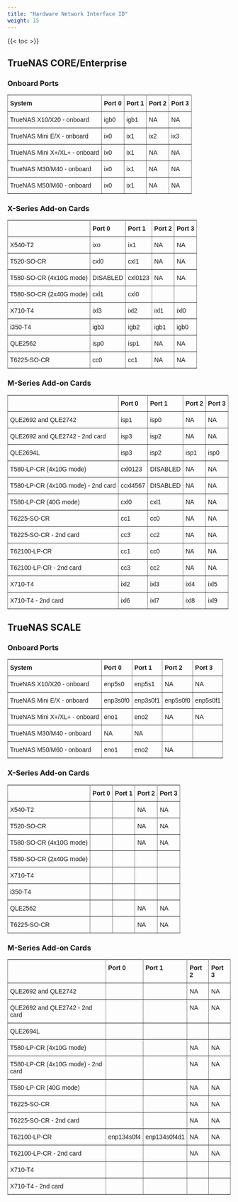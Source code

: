 ```yaml
---
title: "Hardware Network Interface ID"
weight: 15
---
```


{{< toc >}}

## TrueNAS CORE/Enterprise ##

### Onboard Ports ###
<style type="text/css">
.tg  {border-collapse:collapse;border-spacing:0;}
.tg td{font-family:Arial, sans-serif;font-size:14px;padding:10px 5px;border-style:solid;border-width:1px;overflow:hidden;word-break:normal;border-color:black;}
.tg th{font-family:Arial, sans-serif;font-size:14px;font-weight:normal;padding:10px 5px;border-style:solid;border-width:1px;overflow:hidden;word-break:normal;border-color:black;}
.tg .tg-0pky{border-color:inherit;text-align:left;vertical-align:top}
</style>
<table class="tg">
  <tr>
    <th class="tg-0pky"><b>System</b></th>
    <th class="tg-0pky"><b>Port 0</b></th>
    <th class="tg-0pky"><b>Port 1</b></th>
    <th class="tg-0pky"><b>Port 2</b></th>
    <th class="tg-0pky"><b>Port 3</b></th>
  </tr>
  <tr>
    <td class="tg-0pky">TrueNAS X10/X20 - onboard</td>
    <td class="tg-0pky">igb0</td>
    <td class="tg-0pky">igb1</td>
    <td class="tg-0pky">NA</td>
    <td class="tg-0pky">NA</td>
  </tr>
  <tr>
    <td class="tg-0pky">TrueNAS Mini E/X - onboard</td>
    <td class="tg-0pky">ix0</td>
    <td class="tg-0pky">ix1</td>
    <td class="tg-0pky">ix2</td>
    <td class="tg-0pky">ix3</td>
  </tr>
  <tr>
    <td class="tg-0pky">TrueNAS Mini X+/XL+ - onboard</td>
    <td class="tg-0pky">ix0</td>
    <td class="tg-0pky">ix1</td>
    <td class="tg-0pky">NA</td>
    <td class="tg-0pky">NA</td>
  </tr>
  <tr>
    <td class="tg-0pky">TrueNAS M30/M40 - onboard</td>
    <td class="tg-0pky">ix0</td>
    <td class="tg-0pky">ix1</td>
    <td class="tg-0pky">NA</td>
    <td class="tg-0pky">NA</td>
  </tr>
  <tr>
    <td class="tg-0pky">TrueNAS M50/M60 - onboard</td>
    <td class="tg-0pky">ix0</td>
    <td class="tg-0pky">ix1</td>
    <td class="tg-0pky">NA</td>
    <td class="tg-0pky">NA</td>
  </tr>
</table>

### X-Series Add-on Cards ###
<style type="text/css">
.tg  {border-collapse:collapse;border-spacing:0;}
.tg td{font-family:Arial, sans-serif;font-size:14px;padding:10px 5px;border-style:solid;border-width:1px;overflow:hidden;word-break:normal;border-color:black;}
.tg th{font-family:Arial, sans-serif;font-size:14px;font-weight:normal;padding:10px 5px;border-style:solid;border-width:1px;overflow:hidden;word-break:normal;border-color:black;}
.tg .tg-0pky{border-color:inherit;text-align:left;vertical-align:top}
</style>
<table class="tg">
  <tr>
    <th class="tg-0pky"><b> </b></th>
    <th class="tg-0pky"><b>Port 0</b></th>
    <th class="tg-0pky"><b>Port 1</b></th>
    <th class="tg-0pky"><b>Port 2</b></th>
    <th class="tg-0pky"><b>Port 3</b></th>
  </tr>
  <tr>
    <td class="tg-0pky">X540-T2</td>
    <td class="tg-0pky">ixo</td>
    <td class="tg-0pky">ix1</td>
    <td class="tg-0pky">NA</td>
    <td class="tg-0pky">NA</td>
  </tr>
  <tr>
    <td class="tg-0pky">T520-SO-CR</td>
    <td class="tg-0pky">cxl0</td>
    <td class="tg-0pky">cxl1</td>
    <td class="tg-0pky">NA</td>
    <td class="tg-0pky">NA</td>
  </tr>
  <tr>
    <td class="tg-0pky">T580-SO-CR (4x10G mode)</td>
    <td class="tg-0pky">DISABLED</td>
    <td class="tg-0pky">cxl0123</td>
    <td class="tg-0pky">NA</td>
    <td class="tg-0pky">NA</td>
  </tr>
  <tr>
    <td class="tg-0pky">T580-SO-CR (2x40G mode)</td>
    <td class="tg-0pky">cxl1</td>
    <td class="tg-0pky">cxl0</td>
    <td class="tg-0pky"> </td>
    <td class="tg-0pky"> </td>
  </tr>
  <tr>
    <td class="tg-0pky">X710-T4</td>
    <td class="tg-0pky">ixl3</td>
    <td class="tg-0pky">ixl2</td>
    <td class="tg-0pky">ixl1</td>
    <td class="tg-0pky">ixl0</td>
  </tr>
  <tr>
    <td class="tg-0pky">i350-T4</td>
    <td class="tg-0pky">igb3</td>
    <td class="tg-0pky">igb2</td>
    <td class="tg-0pky">igb1</td>
    <td class="tg-0pky">igb0</td>
  </tr>
  <tr>
    <td class="tg-0pky">QLE2562</td>
    <td class="tg-0pky">isp0</td>
    <td class="tg-0pky">isp1</td>
    <td class="tg-0pky">NA</td>
    <td class="tg-0pky">NA</td>
  </tr>
  <tr>
    <td class="tg-0pky">T6225-SO-CR</td>
    <td class="tg-0pky">cc0</td>
    <td class="tg-0pky">cc1</td>
    <td class="tg-0pky">NA</td>
    <td class="tg-0pky">NA</td>
  </tr>
  </table>

### M-Series Add-on Cards ###
<style type="text/css">
.tg  {border-collapse:collapse;border-spacing:0;}
.tg td{font-family:Arial, sans-serif;font-size:14px;padding:10px 5px;border-style:solid;border-width:1px;overflow:hidden;word-break:normal;border-color:black;}
.tg th{font-family:Arial, sans-serif;font-size:14px;font-weight:normal;padding:10px 5px;border-style:solid;border-width:1px;overflow:hidden;word-break:normal;border-color:black;}
.tg .tg-0pky{border-color:inherit;text-align:left;vertical-align:top}
</style>
<table class="tg">
  <tr>
    <th class="tg-0pky"><b> </b></th>
    <th class="tg-0pky"><b>Port 0</b></th>
    <th class="tg-0pky"><b>Port 1</b></th>
    <th class="tg-0pky"><b>Port 2</b></th>
    <th class="tg-0pky"><b>Port 3</b></th>
  </tr>
  <tr>
    <td class="tg-0pky">QLE2692 and QLE2742</td>
    <td class="tg-0pky">isp1</td>
    <td class="tg-0pky">isp0</td>
    <td class="tg-0pky">NA</td>
    <td class="tg-0pky">NA</td>
  </tr>
  <tr>
    <td class="tg-0pky">QLE2692 and QLE2742 - 2nd card</td>
    <td class="tg-0pky">isp3</td>
    <td class="tg-0pky">isp2</td>
    <td class="tg-0pky">NA</td>
    <td class="tg-0pky">NA</td>
  </tr>
  <tr>
    <td class="tg-0pky">QLE2694L</td>
    <td class="tg-0pky">isp3</td>
    <td class="tg-0pky">isp2</td>
    <td class="tg-0pky">isp1</td>
    <td class="tg-0pky">isp0</td>
  </tr>
  <tr>
    <td class="tg-0pky">T580-LP-CR (4x10G mode)</td>
    <td class="tg-0pky">cxl0123</td>
    <td class="tg-0pky">DISABLED</td>
    <td class="tg-0pky">NA</td>
    <td class="tg-0pky">NA</td>
  </tr>
  <tr>
    <td class="tg-0pky">T580-LP-CR (4x10G mode) - 2nd card</td>
    <td class="tg-0pky">ccxl4567</td>
    <td class="tg-0pky">DISABLED</td>
    <td class="tg-0pky">NA</td>
    <td class="tg-0pky">NA</td>
  </tr>
  <tr>
    <td class="tg-0pky">T580-LP-CR (40G mode)</td>
    <td class="tg-0pky">cxl0</td>
    <td class="tg-0pky">cxl1</td>
    <td class="tg-0pky">NA</td>
    <td class="tg-0pky">NA</td>
  </tr>
  <tr>
    <td class="tg-0pky">T6225-SO-CR</td>
    <td class="tg-0pky">cc1</td>
    <td class="tg-0pky">cc0</td>
    <td class="tg-0pky">NA</td>
    <td class="tg-0pky">NA</td>
  </tr>
  <tr>
    <td class="tg-0pky">T6225-SO-CR - 2nd card</td>
    <td class="tg-0pky">cc3</td>
    <td class="tg-0pky">cc2</td>
    <td class="tg-0pky">NA</td>
    <td class="tg-0pky">NA</td>
  </tr>
  <tr>
    <td class="tg-0pky">T62100-LP-CR</td>
    <td class="tg-0pky">cc1</td>
    <td class="tg-0pky">cc0</td>
    <td class="tg-0pky">NA</td>
    <td class="tg-0pky">NA</td>
  </tr>
  <tr>
    <td class="tg-0pky">T62100-LP-CR - 2nd card</td>
    <td class="tg-0pky">cc3</td>
    <td class="tg-0pky">cc2</td>
    <td class="tg-0pky">NA</td>
    <td class="tg-0pky">NA</td>
  </tr>
  <tr>
    <td class="tg-0pky">X710-T4</td>
    <td class="tg-0pky">ixl2</td>
    <td class="tg-0pky">ixl3</td>
    <td class="tg-0pky">ixl4</td>
    <td class="tg-0pky">ixl5</td>
  </tr>
  <tr>
    <td class="tg-0pky">X710-T4 - 2nd card</td>
    <td class="tg-0pky">ixl6</td>
    <td class="tg-0pky">ixl7</td>
    <td class="tg-0pky">ixl8</td>
    <td class="tg-0pky">ixl9</td>
  </tr>
</table>

## TrueNAS SCALE ##

### Onboard Ports	###

<style type="text/css">
.tg  {border-collapse:collapse;border-spacing:0;}
.tg td{font-family:Arial, sans-serif;font-size:14px;padding:10px 5px;border-style:solid;border-width:1px;overflow:hidden;word-break:normal;border-color:black;}
.tg th{font-family:Arial, sans-serif;font-size:14px;font-weight:normal;padding:10px 5px;border-style:solid;border-width:1px;overflow:hidden;word-break:normal;border-color:black;}
.tg .tg-0pky{border-color:inherit;text-align:left;vertical-align:top}
</style>
<table class="tg">
  <tr>
    <th class="tg-0pky"><b>System</b></th>
    <th class="tg-0pky"><b>Port 0</b></th>
    <th class="tg-0pky"><b>Port 1</b></th>
    <th class="tg-0pky"><b>Port 2</b></th>
    <th class="tg-0pky"><b>Port 3</b></th>
  </tr>
  <tr>
   <td class="tg-0pky">TrueNAS X10/X20 - onboard</td>
    <td class="tg-0pky">enp5s0</td>
    <td class="tg-0pky">enp5s1</td>
    <td class="tg-0pky">NA</td>
    <td class="tg-0pky">NA</td>
  </tr>
  <tr>
    <td class="tg-0pky">TrueNAS Mini E/X - onboard</td>
    <td class="tg-0pky">enp3s0f0</td>
    <td class="tg-0pky">enp3s0f1</td>
    <td class="tg-0pky">enp5s0f0</td>
    <td class="tg-0pky">enp5s0f1</td>
  </tr>
  <tr>
    <td class="tg-0pky">TrueNAS Mini X+/XL+ - onboard</td>
    <td class="tg-0pky">eno1</td>
    <td class="tg-0pky">eno2</td>
    <td class="tg-0pky">NA</td>
    <td class="tg-0pky">NA</td>
  </tr>
  <tr>
    <td class="tg-0pky">TrueNAS M30/M40 - onboard</td>
    <td class="tg-0pky">NA</td>
    <td class="tg-0pky">NA</td>
    <td class="tg-0pky"> </td>
    <td class="tg-0pky"> </td>
  </tr>
  <tr>
    <td class="tg-0pky">TrueNAS M50/M60 - onboard</td>
    <td class="tg-0pky">eno1</td>
    <td class="tg-0pky">eno2</td>
    <td class="tg-0pky">NA</td>
    <td class="tg-0pky"NA</td>
  </tr>
  </table>
  
### X-Series Add-on Cards ###
<style type="text/css">
.tg  {border-collapse:collapse;border-spacing:0;}
.tg td{font-family:Arial, sans-serif;font-size:14px;padding:10px 5px;border-style:solid;border-width:1px;overflow:hidden;word-break:normal;border-color:black;}
.tg th{font-family:Arial, sans-serif;font-size:14px;font-weight:normal;padding:10px 5px;border-style:solid;border-width:1px;overflow:hidden;word-break:normal;border-color:black;}
.tg .tg-0pky{border-color:inherit;text-align:left;vertical-align:top}
</style>
<table class="tg">
  <tr>
    <th class="tg-0pky"><b> </b></th>
    <th class="tg-0pky"><b>Port 0</b></th>
    <th class="tg-0pky"><b>Port 1</b></th>
    <th class="tg-0pky"><b>Port 2</b></th>
    <th class="tg-0pky"><b>Port 3</b></th>
  </tr>
  <tr>
    <td class="tg-0pky">X540-T2</td>
    <td class="tg-0pky"> </td>
    <td class="tg-0pky"> </td>
    <td class="tg-0pky">NA</td>
    <td class="tg-0pky">NA</td>
  </tr>
  <tr>
    <td class="tg-0pky">T520-SO-CR</td>
    <td class="tg-0pky"> </td>
    <td class="tg-0pky"> </td>
    <td class="tg-0pky">NA</td>
    <td class="tg-0pky">NA</td>
  </tr>
  <tr>
    <td class="tg-0pky">T580-SO-CR (4x10G mode)</td>
    <td class="tg-0pky"> </td>
    <td class="tg-0pky"> </td>
    <td class="tg-0pky">NA</td>
    <td class="tg-0pky">NA</td>
  </tr>
  <tr>
    <td class="tg-0pky">T580-SO-CR (2x40G mode)</td>
    <td class="tg-0pky"> </td>
    <td class="tg-0pky"> </td>
    <td class="tg-0pky"> </td>
    <td class="tg-0pky"> </td>
  </tr>
  <tr>
    <td class="tg-0pky">X710-T4</td>
    <td class="tg-0pky"> </td>
    <td class="tg-0pky"> </td>
    <td class="tg-0pky"> </td>
    <td class="tg-0pky"> </td>
  </tr>
  <tr>
    <td class="tg-0pky">i350-T4</td>
    <td class="tg-0pky"> </td>
    <td class="tg-0pky"> </td>
    <td class="tg-0pky"> </td>
    <td class="tg-0pky"> </td>
  </tr>
  <tr>
    <td class="tg-0pky">QLE2562</td>
    <td class="tg-0pky"> </td>
    <td class="tg-0pky"> </td>
    <td class="tg-0pky">NA</td>
    <td class="tg-0pky">NA</td>
  </tr>
  <tr>
    <td class="tg-0pky">T6225-SO-CR</td>
    <td class="tg-0pky"> </td>
    <td class="tg-0pky"> </td>
    <td class="tg-0pky">NA</td>
    <td class="tg-0pky">NA</td>
  </tr>
  </table>

### M-Series Add-on Cards ###

<style type="text/css">
.tg  {border-collapse:collapse;border-spacing:0;}
.tg td{font-family:Arial, sans-serif;font-size:14px;padding:10px 5px;border-style:solid;border-width:1px;overflow:hidden;word-break:normal;border-color:black;}
.tg th{font-family:Arial, sans-serif;font-size:14px;font-weight:normal;padding:10px 5px;border-style:solid;border-width:1px;overflow:hidden;word-break:normal;border-color:black;}
.tg .tg-0pky{border-color:inherit;text-align:left;vertical-align:top}
</style>
<table class="tg">
  <tr>
    <th class="tg-0pky"><b> </b></th>
    <th class="tg-0pky"><b>Port 0</b></th>
    <th class="tg-0pky"><b>Port 1</b></th>
    <th class="tg-0pky"><b>Port 2</b></th>
    <th class="tg-0pky"><b>Port 3</b></th>
  </tr>
  <tr>
    <td class="tg-0pky">QLE2692 and QLE2742</td>
    <td class="tg-0pky"> </td>
    <td class="tg-0pky"> </td>
    <td class="tg-0pky">NA</td>
    <td class="tg-0pky">NA</td>
  </tr>
  <tr>
    <td class="tg-0pky">QLE2692 and QLE2742 - 2nd card</td>
    <td class="tg-0pky"> </td>
    <td class="tg-0pky"> </td>
    <td class="tg-0pky">NA</td>
    <td class="tg-0pky">NA</td>
  </tr>
  <tr>
    <td class="tg-0pky">QLE2694L</td>
    <td class="tg-0pky"> </td>
    <td class="tg-0pky"> </td>
    <td class="tg-0pky"> </td>
    <td class="tg-0pky"> </td>
  </tr>
  <tr>
    <td class="tg-0pky">T580-LP-CR (4x10G mode)</td>
    <td class="tg-0pky"> </td>
    <td class="tg-0pky"> </td>
    <td class="tg-0pky">NA</td>
    <td class="tg-0pky">NA</td>
  </tr>
  <tr>
    <td class="tg-0pky">T580-LP-CR (4x10G mode) - 2nd card</td>
    <td class="tg-0pky"> </td>
    <td class="tg-0pky"> </td>
    <td class="tg-0pky">NA</td>
    <td class="tg-0pky">NA</td>
  </tr>
  <tr>
    <td class="tg-0pky">T580-LP-CR (40G mode)</td>
    <td class="tg-0pky"> </td>
    <td class="tg-0pky"> </td>
    <td class="tg-0pky">NA</td>
    <td class="tg-0pky">NA</td>
  </tr>
  <tr>
    <td class="tg-0pky">T6225-SO-CR</td>
    <td class="tg-0pky"> </td>
    <td class="tg-0pky"> </td>
    <td class="tg-0pky">NA</td>
    <td class="tg-0pky">NA</td>
  </tr>
  <tr>
    <td class="tg-0pky">T6225-SO-CR - 2nd card</td>
    <td class="tg-0pky"> </td>
    <td class="tg-0pky"> </td>
    <td class="tg-0pky">NA</td>
    <td class="tg-0pky">NA</td>
  </tr>
  <tr>
    <td class="tg-0pky">T62100-LP-CR</td>
    <td class="tg-0pky">enp134s0f4</td>
    <td class="tg-0pky">enp134s0f4d1</td>
    <td class="tg-0pky">NA</td>
    <td class="tg-0pky">NA</td>
  </tr>
  <tr>
    <td class="tg-0pky">T62100-LP-CR - 2nd card</td>
    <td class="tg-0pky"> </td>
    <td class="tg-0pky"> </td>
    <td class="tg-0pky">NA</td>
    <td class="tg-0pky">NA</td>
  </tr>
  <tr>
    <td class="tg-0pky">X710-T4</td>
    <td class="tg-0pky"> </td>
    <td class="tg-0pky"> </td>
    <td class="tg-0pky"> </td>
    <td class="tg-0pky"> </td>
  </tr>
  <tr>
    <td class="tg-0pky">X710-T4 - 2nd card</td>
    <td class="tg-0pky"> </td>
    <td class="tg-0pky"> </td>
    <td class="tg-0pky"> </td>
    <td class="tg-0pky"> </td>
  </tr>
</table>
